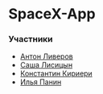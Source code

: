 # SpaceX-App

### Участники

* [Антон Ливеров](https://github.com/Liverov/)
* [Саша Лисицын](https://github.com/SashaLisitsyn)
* [Константин Кириери](https://github.com/konstantinkirieri)
* [Илья Панин](https://github.com/Paninnet)
